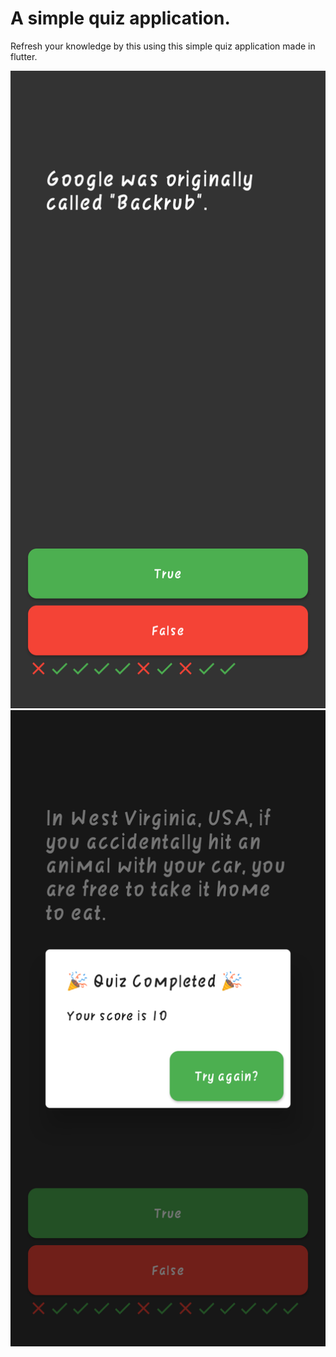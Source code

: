 # A simple quiz application.

Refresh your knowledge by this using this simple quiz application made in flutter.

![Screenshot](1.png)
![Screenshot](2.png)
